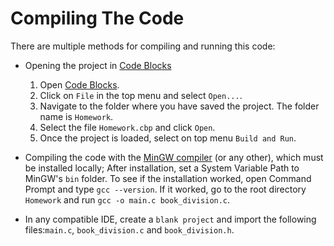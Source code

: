 # Compiling The Code

There are multiple methods for compiling and running this code:

- Opening the project in [Code Blocks](https://www.codeblocks.org/downloads/binaries/)

  1) Open [Code Blocks](https://www.codeblocks.org/downloads/binaries/).
  2) Click on `File` in the top menu and select `Open...`.
  3) Navigate to the folder where you have saved the project. The folder name is `Homework`.
  4) Select the file `Homework.cbp` and click `Open`.
  5) Once the project is loaded, select on top menu `Build and Run`.

- Compiling the code with the [MinGW compiler](https://www.mingw-w64.org/downloads/) (or any other), which must be installed locally; After installation, set a System Variable Path to MinGW's `bin` folder. To see if the installation worked, open Command Prompt and type `gcc --version`. If it worked, go to the root directory `Homework` and run `gcc -o main.c book_division.c`. 

- In any compatible IDE, create a `blank project` and import the following files:`main.c`, `book_division.c` and `book_division.h`.

